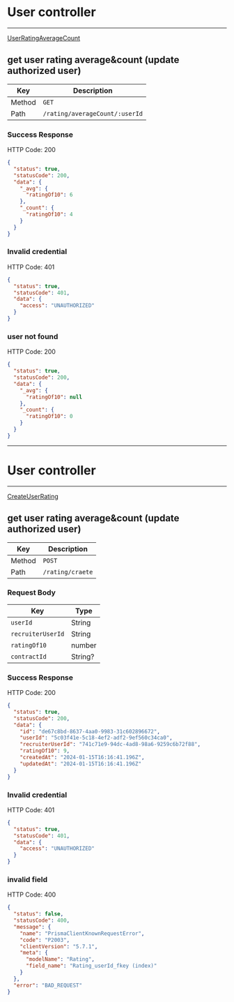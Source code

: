 # User controller

---

[UserRatingAverageCount](#userRatingAverageCount)

## get user rating average&count (update authorized user)

| Key    | Description   |
| ------ | ------------- |
| Method | `GET`        |
| Path   | `/rating/averageCount/:userId` |

### Success Response

HTTP Code: 200

```json
{
  "status": true,
  "statusCode": 200,
  "data": {
    "_avg": {
      "ratingOf10": 6
    },
    "_count": {
      "ratingOf10": 4
    }
  }
}
```

### Invalid credential

HTTP Code: 401

```json
{
  "status": true,
  "statusCode": 401,
  "data": {
    "access": "UNAUTHORIZED"
  }
}
```

### user not found

HTTP Code: 200

```json
{
  "status": true,
  "statusCode": 200,
  "data": {
    "_avg": {
      "ratingOf10": null
    },
    "_count": {
      "ratingOf10": 0
    }
  }
}

```

---

# User controller

---

[CreateUserRating](#createUserRating)

## get user rating average&count (update authorized user)

| Key    | Description   |
| ------ | ------------- |
| Method | `POST`        |
| Path   | `/rating/craete` |

### Request Body

| Key        | Type   |
| ---------- | ------ |
| `userId`    | String |
| `recruiterUserId` | String |
| `ratingOf10` | number |
| `contractId` | String? |

### Success Response

HTTP Code: 200

```json
{
  "status": true,
  "statusCode": 200,
  "data": {
    "id": "de67c8bd-8637-4aa0-9983-31c602896672",
    "userId": "5c03f41e-5c18-4ef2-adf2-9ef560c34ca0",
    "recruiterUserId": "741c71e9-94dc-4ad8-98a6-9259c6b72f88",
    "ratingOf10": 9,
    "createdAt": "2024-01-15T16:16:41.196Z",
    "updatedAt": "2024-01-15T16:16:41.196Z"
  }
}
```

### Invalid credential

HTTP Code: 401

```json
{
  "status": true,
  "statusCode": 401,
  "data": {
    "access": "UNAUTHORIZED"
  }
}
```

### invalid field

HTTP Code: 400

```json
{
  "status": false,
  "statusCode": 400,
  "message": {
    "name": "PrismaClientKnownRequestError",
    "code": "P2003",
    "clientVersion": "5.7.1",
    "meta": {
      "modelName": "Rating",
      "field_name": "Rating_userId_fkey (index)"
    }
  },
  "error": "BAD_REQUEST"
}

```